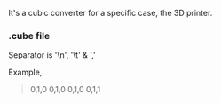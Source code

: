 It's a cubic converter for a specific case, the 3D printer.



### .cube file

Separator is '\n', '\t' & ','



Example,

> 0,1,0	0,1,0
> 0,1,0	0,1,1